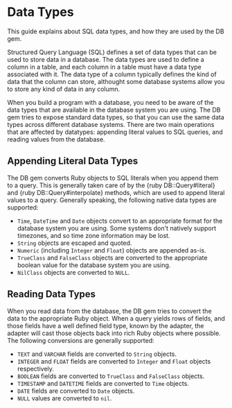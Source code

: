 # Data Types

This guide explains about SQL data types, and how they are used by the DB gem.

Structured Query Language (SQL) defines a set of data types that can be used to store data in a database. The data types are used to define a column in a table, and each column in a table must have a data type associated with it. The data type of a column typically defines the kind of data that the column can store, althought some database systems allow you to store any kind of data in any column.

When you build a program with a database, you need to be aware of the data types that are available in the database system you are using. The DB gem tries to expose standard data types, so that you can use the same data types across different database systems. There are two main operations that are affected by datatypes: appending literal values to SQL queries, and reading values from the database.

## Appending Literal Data Types

The DB gem converts Ruby objects to SQL literals when you append them to a query. This is generally taken care of by the {ruby DB::Query#literal} and {ruby DB::Query#interpolate} methods, which are used to append literal values to a query. Generally speaking, the following native data types are supported:

- `Time`, `DateTime` and `Date` objects convert to an appropriate format for the database system you are using. Some systems don't natively support timezones, and so time zone information may be lost.
- `String` objects are escaped and quoted.
- `Numeric` (including `Integer` and `Float`) objects are appended as-is.
- `TrueClass` and `FalseClass` objects are converted to the appropriate boolean value for the database system you are using.
- `NilClass` objects are converted to `NULL`.

## Reading Data Types

When you read data from the database, the DB gem tries to convert the data to the appropriate Ruby object. When a query yields rows of fields, and those fields have a well defined field type, known by the adapter, the adapter will cast those objects back into rich Ruby objects where possible. The following conversions are generally supported:

- `TEXT` and `VARCHAR` fields are converted to `String` objects.
- `INTEGER` and `FLOAT` fields are converted to `Integer` and `Float` objects respectively.
- `BOOLEAN` fields are converted to `TrueClass` and `FalseClass` objects.
- `TIMESTAMP` and `DATETIME` fields are converted to `Time` objects.
- `DATE` fields are converted to `Date` objects.
- `NULL` values are converted to `nil`.
